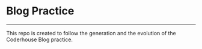 # Blog Practice
<hr>
This repo is created to follow the generation and the evolution of the Coderhouse Blog practice.
